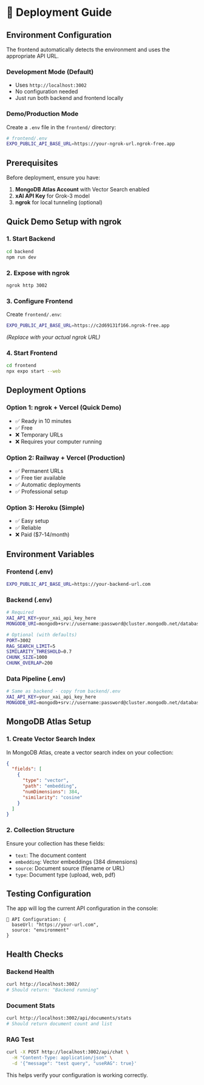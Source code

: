 # 🚀 Deployment Guide

## Environment Configuration

The frontend automatically detects the environment and uses the appropriate API URL.

### Development Mode (Default)
- Uses `http://localhost:3002`
- No configuration needed
- Just run both backend and frontend locally

### Demo/Production Mode
Create a `.env` file in the `frontend/` directory:

```bash
# frontend/.env
EXPO_PUBLIC_API_BASE_URL=https://your-ngrok-url.ngrok-free.app
```

## Prerequisites

Before deployment, ensure you have:

1. **MongoDB Atlas Account** with Vector Search enabled
2. **xAI API Key** for Grok-3 model
3. **ngrok** for local tunneling (optional)

## Quick Demo Setup with ngrok

### 1. Start Backend
```bash
cd backend
npm run dev
```

### 2. Expose with ngrok
```bash
ngrok http 3002
```

### 3. Configure Frontend
Create `frontend/.env`:
```bash
EXPO_PUBLIC_API_BASE_URL=https://c2d69131f166.ngrok-free.app
```
*(Replace with your actual ngrok URL)*

### 4. Start Frontend
```bash
cd frontend
npx expo start --web
```

## Deployment Options

### Option 1: ngrok + Vercel (Quick Demo)
- ✅ Ready in 10 minutes
- ✅ Free
- ❌ Temporary URLs
- ❌ Requires your computer running

### Option 2: Railway + Vercel (Production)
- ✅ Permanent URLs
- ✅ Free tier available
- ✅ Automatic deployments
- ✅ Professional setup

### Option 3: Heroku (Simple)
- ✅ Easy setup
- ✅ Reliable
- ❌ Paid ($7-14/month)

## Environment Variables

### Frontend (.env)
```bash
EXPO_PUBLIC_API_BASE_URL=https://your-backend-url.com
```

### Backend (.env)
```bash
# Required
XAI_API_KEY=your_xai_api_key_here
MONGODB_URI=mongodb+srv://username:password@cluster.mongodb.net/database

# Optional (with defaults)
PORT=3002
RAG_SEARCH_LIMIT=5
SIMILARITY_THRESHOLD=0.7
CHUNK_SIZE=1000
CHUNK_OVERLAP=200
```

### Data Pipeline (.env)
```bash
# Same as backend - copy from backend/.env
XAI_API_KEY=your_xai_api_key_here
MONGODB_URI=mongodb+srv://username:password@cluster.mongodb.net/database
```

## MongoDB Atlas Setup

### 1. Create Vector Search Index

In MongoDB Atlas, create a vector search index on your collection:

```json
{
  "fields": [
    {
      "type": "vector",
      "path": "embedding",
      "numDimensions": 384,
      "similarity": "cosine"
    }
  ]
}
```

### 2. Collection Structure

Ensure your collection has these fields:
- `text`: The document content
- `embedding`: Vector embeddings (384 dimensions)
- `source`: Document source (filename or URL)
- `type`: Document type (upload, web, pdf)

## Testing Configuration

The app will log the current API configuration in the console:
```
🔧 API Configuration: {
  baseUrl: "https://your-url.com",
  source: "environment"
}
```

## Health Checks

### Backend Health
```bash
curl http://localhost:3002/
# Should return: "Backend running"
```

### Document Stats
```bash
curl http://localhost:3002/api/documents/stats
# Should return document count and list
```

### RAG Test
```bash
curl -X POST http://localhost:3002/api/chat \
  -H "Content-Type: application/json" \
  -d '{"message": "test query", "useRAG": true}'
```

This helps verify your configuration is working correctly.
